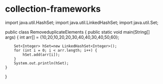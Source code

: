 # collection-frameworks
import java.util.HashSet;
import java.util.LinkedHashSet;
import java.util.Set;

public class RemoveduplicateElements {
	public static void main(String[] args) {
		int arr[] = {10,20,10,20,20,30,40,40,30,40,50,60};

		Set<Integer> hSet=new LinkedHashSet<Integer>();
		for (int i = 0; i < arr.length; i++) {
			hSet.add(arr[i]);
		}
		System.out.println(hSet);
	}
}
